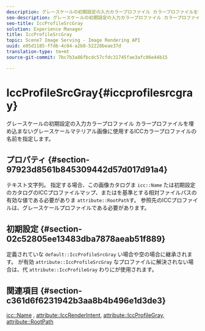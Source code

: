 ```yaml
---
description: グレースケールの初期設定の入力カラープロファイル カラープロファイルを埋め込まないグレースケールマテリアル画像に使用するICCカラープロファイルの名前を指定します。
seo-description: グレースケールの初期設定の入力カラープロファイル カラープロファイルを埋め込まないグレースケールマテリアル画像に使用するICCカラープロファイルの名前を指定します。
seo-title: IccProfileSrcGray
solution: Experience Manager
title: IccProfileSrcGray
topic: Scene7 Image Serving - Image Rendering API
uuid: e05d1185-ffd6-4c04-a2b8-52228beae37d
translation-type: tm+mt
source-git-commit: 7bc7b3a86fbcdc57cfdc31745fae3afc06e44b15

---
```



# IccProfileSrcGray{#iccprofilesrcgray}

グレースケールの初期設定の入力カラープロファイル カラープロファイルを埋め込まないグレースケールマテリアル画像に使用するICCカラープロファイルの名前を指定します。

## プロパティ {#section-97923d8561b845309442d57d017d91a4}

テキスト文字列。 指定する場合、この画像カタログま `icc::Name` たは初期設定のカタログのICCプロファイルマップ、またはを基準とする相対ファイルパスの有効な値である必要がありま `attribute::RootPath`す。 参照先のICCプロファイルは、グレースケールプロファイルである必要があります。

## 初期設定 {#section-02c52805ee13483dba7878aeab51f889}

定義されていな `default::IccProfileSrcGray` い場合や空の場合に継承されます。 が有効 `attribute::IccProfileSrcGray` なプロファイルに解決されない場合は、代 `attribute::IccProfileGray` わりにが使用されます。

## 関連項目 {#section-c361d6f6231942b3aa8b4b496e1d3de3}

[icc::Name](../../../../../ir-api/material-cat/image-rendering-api-ref/c-ir-material-catalog/c-ir-icc-profile-map-reference/r-ir-name-icc.md#reference-7a293ede360e433782575f8f6a562ac2) , [attribute::IccRenderIntent](../../../../../ir-api/material-cat/image-rendering-api-ref/c-ir-material-catalog/c-ir-attributes-reference/r-ir-iccrenderintent.md#reference-3b80b7a4c25545a593c5076f318b5c40), [attribute::IccProfileGray](../../../../../ir-api/material-cat/image-rendering-api-ref/c-ir-material-catalog/c-ir-attributes-reference/r-ir-iccprofilegray.md#reference-712f1d0dcca748df9aaf495681bb39e6), [attribute::RootPath](../../../../../ir-api/material-cat/image-rendering-api-ref/c-ir-material-catalog/c-ir-attributes-reference/r-ir-rootpath.md#reference-a4d7c96b62e14fcbad1740c702f160f3)
